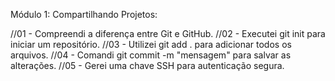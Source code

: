 Módulo 1: Compartilhando Projetos:

//01 - Compreendi a diferença entre Git e GitHub. 
//02 - Executei git init para iniciar um repositório. 
//03 - Utilizei git add . para adicionar todos os arquivos. 
//04 - Comandi git commit -m "mensagem" para salvar as alterações. 
//05 - Gerei uma chave SSH para autenticação segura.